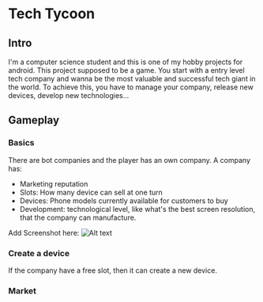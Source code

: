 # Tech Tycoon

## Intro
I'm a computer science student and this is one of my hobby projects for android.
This project supposed to be a game. You start with a entry level tech company and wanna be the most valuable and successful tech giant in the world. To achieve this, you have to manage your company, release new devices, develop new technologies...

## Gameplay
### Basics
There are bot companies and the player has an own company. 
A company has:
- Marketing reputation
- Slots: How many device can sell at one turn
- Devices: Phone models currently available for customers to buy
- Development: technological level, like what's the best screen resolution, that the company can manufacture. 

Add Screenshot here:
![Alt text](/githubScreenshots/company.jpg?raw=true "Optional Title")

### Create a device
If the company have a free slot, then it can create a new device.


### Market
